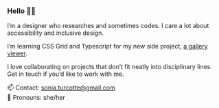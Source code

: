 ### Hello 👋🏻

I’m a designer who researches and sometimes codes. I care a lot about accessibility and inclusive design. 

I’m learning CSS Grid and Typescript for my new side project, [a gallery viewer](https://some-gallery-thing.toby.codes). 

I love collaborating on projects that don’t fit neatly into disciplinary lines. Get in touch if you’d like to work with me.

📫 Contact: sonia.turcotte@gmail.com  
🙂 Pronouns: she/her 

